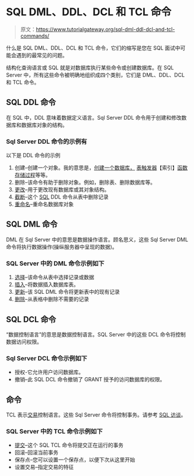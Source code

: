 # SQL DML、DDL、DCL 和 TCL 命令

> 原文：<https://www.tutorialgateway.org/sql-dml-ddl-dcl-and-tcl-commands/>

什么是 SQL DML、DDL、DCL 和 TCL 命令，它们的缩写是您在 SQL 面试中可能会遇到的最常见的问题。

结构化查询语言或 SQL 就是对数据库执行某些命令或创建数据库。在 SQL Server 中，所有这些命令被明确地组织成四个类别，它们是 DML、DDL、DCL 和 TCL 命令。

## SQL DDL 命令

在 SQL 中，DDL 意味着数据定义语言。Sql Server DDL 命令用于创建和修改数据库和数据库对象的结构。

### Sql Server DDL 命令的示例有

以下是 DDL 命令的示例

1.  创建–创建一个对象。我的意思是，[创建一个数据库，](https://www.tutorialgateway.org/how-to-create-database-in-sql-server/) [表](https://www.tutorialgateway.org/sql-create-table/)[触发器](https://www.tutorialgateway.org/triggers-in-sql-server/)【索引】[函数](https://www.tutorialgateway.org/user-defined-functions-in-sql/)[存储过程](https://www.tutorialgateway.org/stored-procedures-in-sql/)等等。
2.  删除–该命令有助于删除对象。例如，删除表、删除数据库等。
3.  [更改](https://www.tutorialgateway.org/sql-alter-table/)–用于更改现有数据库或其对象结构。
4.  [截断](https://www.tutorialgateway.org/sql-truncate-table/)–这个 [SQL](https://www.tutorialgateway.org/sql/) DDL 命令从表中删除记录
5.  [重命名](https://www.tutorialgateway.org/sql-rename-table/)–重命名数据库对象

## SQL DML 命令

DML 在 Sql Server 中的意思是数据操作语言。顾名思义，这些 Sql Server DML 命令将执行数据操作(操纵服务器中呈现的数据)。

### SQL Server 中的 DML 命令示例如下

1.  [选择](https://www.tutorialgateway.org/sql-select-statement/)–该命令从表中选择记录或数据
2.  [插入](https://www.tutorialgateway.org/sql-insert-statement/)–将数据插入数据库表。
3.  [更新](https://www.tutorialgateway.org/sql-update-statement/)–该 SQL DML 命令将更新表中的现有记录
4.  [删除](https://www.tutorialgateway.org/sql-delete-statement/)–从表格中删除不需要的记录

## SQL DCL 命令

“数据控制语言”的意思是数据控制语言。SQL Server 中的这些 DCL 命令将控制数据访问权限。

### Sql Server DCL 命令示例如下

*   授权-它允许用户访问数据库。
*   撤销–此 SQL DCL 命令撤销了 GRANT 授予的访问数据库的权限。

## 命令

TCL 表示[交易](https://www.tutorialgateway.org/sql-transaction/)控制语言。这些 Sql Server 命令将控制事务。请参考 [SQL 访谈](https://www.tutorialgateway.org/sql-interview-questions/)。

### SQL Server 中的 TCL 命令示例如下

*   [提交](https://www.tutorialgateway.org/sql-transaction/)–这个 SQL TCL 命令将提交正在运行的事务
*   回滚–回滚当前事务
*   保存点–您可以设置一个保存点，以便下次从这里开始
*   设置交易–指定交易的特征